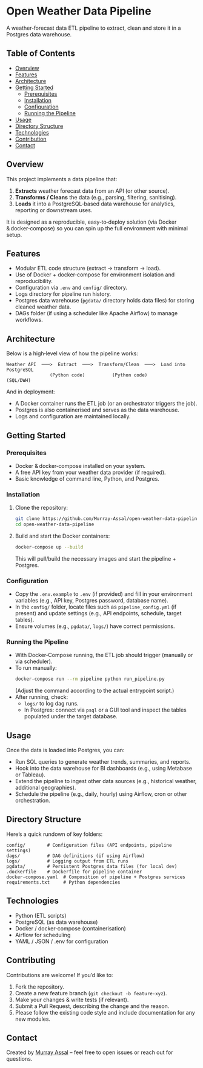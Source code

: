 # Open Weather Data Pipeline
A weather‑forecast data ETL pipeline to extract, clean and store it in a Postgres data warehouse.

## Table of Contents
- [Overview](#overview)
- [Features](#features)
- [Architecture](#architecture)
- [Getting Started](#getting-started)
  - [Prerequisites](#prerequisites)
  - [Installation](#installation)
  - [Configuration](#configuration)
  - [Running the Pipeline](#running-the-pipeline)
- [Usage](#usage)
- [Directory Structure](#directory-structure)
- [Technologies](#technologies)
- [Contribution](#Contribution)
- [Contact](#contact)

## Overview
This project implements a data pipeline that:
1. **Extracts** weather forecast data from an API (or other source).
2. **Transforms / Cleans** the data (e.g., parsing, filtering, sanitising).
3. **Loads** it into a PostgreSQL‑based data warehouse for analytics, reporting or downstream uses.

It is designed as a reproducible, easy‑to‑deploy solution (via Docker & docker‑compose) so you can spin up the full environment with minimal setup.

## Features
- Modular ETL code structure (extract → transform → load).
- Use of Docker + docker‑compose for environment isolation and reproducibility.
- Configuration via `.env` and `config/` directory.
- Logs directory for pipeline run history.
- Postgres data warehouse (`pgdata/` directory holds data files) for storing cleaned weather data.
- DAGs folder (if using a scheduler like Apache Airflow) to manage workflows.

## Architecture
Below is a high‑level view of how the pipeline works:

```
Weather API  ───>  Extract  ───>  Transform/Clean  ───>  Load into PostgreSQL
                (Python code)          (Python code)              (SQL/DWH)
```

And in deployment:
- A Docker container runs the ETL job (or an orchestrator triggers the job).
- Postgres is also containerised and serves as the data warehouse.
- Logs and configuration are maintained locally.

## Getting Started

### Prerequisites
- Docker & docker‑compose installed on your system.
- A free API key from your weather data provider (if required).
- Basic knowledge of command line, Python, and Postgres.

### Installation
1. Clone the repository:
   ```bash
   git clone https://github.com/Murray-Assal/open-weather-data-pipeline.git
   cd open-weather-data-pipeline
   ```
2. Build and start the Docker containers:
   ```bash
   docker-compose up --build
   ```
   This will pull/build the necessary images and start the pipeline + Postgres.

### Configuration
- Copy the `.env.example` to `.env` (if provided) and fill in your environment variables (e.g., API key, Postgres password, database name).
- In the `config/` folder, locate files such as `pipeline_config.yml` (if present) and update settings (e.g., API endpoints, schedule, target tables).
- Ensure volumes (e.g., `pgdata/`, `logs/`) have correct permissions.

### Running the Pipeline
- With Docker‑Compose running, the ETL job should trigger (manually or via scheduler).
- To run manually:
  ```bash
  docker-compose run --rm pipeline python run_pipeline.py
  ```
  (Adjust the command according to the actual entrypoint script.)
- After running, check:
  - `logs/` to log dag runs.
  - In Postgres: connect via `psql` or a GUI tool and inspect the tables populated under the target database.

## Usage
Once the data is loaded into Postgres, you can:
- Run SQL queries to generate weather trends, summaries, and reports.
- Hook into the data warehouse for BI dashboards (e.g., using Metabase or Tableau).
- Extend the pipeline to ingest other data sources (e.g., historical weather, additional geographies).
- Schedule the pipeline (e.g., daily, hourly) using Airflow, cron or other orchestration.

## Directory Structure
Here’s a quick rundown of key folders:
```
config/        # Configuration files (API endpoints, pipeline settings)
dags/          # DAG definitions (if using Airflow)
logs/          # Logging output from ETL runs
pgdata/        # Persistent Postgres data files (for local dev)
.dockerfile    # Dockerfile for pipeline container
docker-compose.yaml  # Composition of pipeline + Postgres services
requirements.txt     # Python dependencies
```

## Technologies
- Python (ETL scripts)
- PostgreSQL (as data warehouse)
- Docker / docker‑compose (containerisation)
- Airflow for scheduling
- YAML / JSON / .env for configuration

## Contributing
Contributions are welcome! If you’d like to:
1. Fork the repository.
2. Create a new feature branch (`git checkout -b feature‑xyz`).
3. Make your changes & write tests (if relevant).
4. Submit a Pull Request, describing the change and the reason.
5. Please follow the existing code style and include documentation for any new modules.

## Contact
Created by [Murray Assal](https://github.com/Murray-Assal) – feel free to open issues or reach out for questions.

